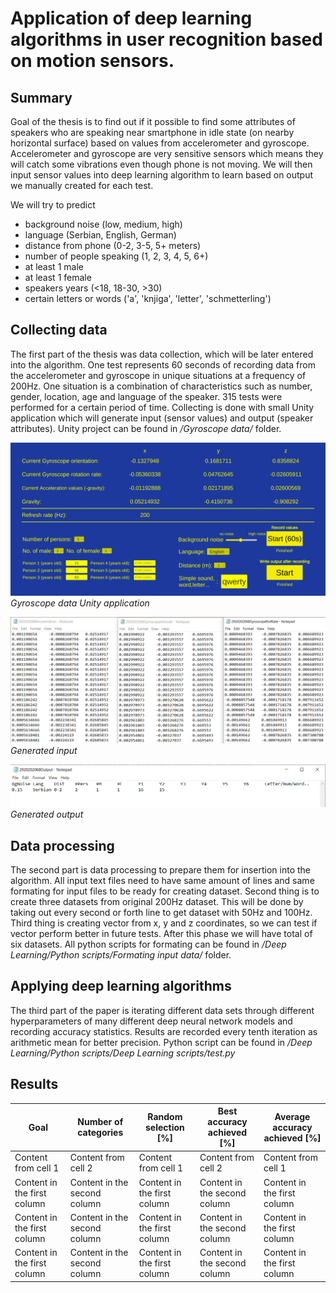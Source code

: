 # Application of deep learning algorithms in user recognition based on motion sensors.

## Summary
  Goal of the thesis is to find out if it possible to find some attributes of speakers who are speaking near smartphone in idle state (on nearby horizontal surface) based on values from accelerometer and gyroscope. Accelerometer and gyroscope are very sensitive sensors which means they will catch some vibrations even though phone is not moving. We will then input sensor values into deep learning algorithm to learn based on output we manually created for each test. 

  We will try to predict 
  * background noise (low, medium, high)
  * language (Serbian, English, German)
  * distance from phone (0-2, 3-5, 5+ meters)
  * number of people speaking (1, 2, 3, 4, 5, 6+)
  * at least 1 male
  * at least 1 female
  * speakers years (<18, 18-30, >30)
  * certain letters or words ('a', 'knjiga', 'letter', 'schmetterling')

## Collecting data
  The first part of the thesis was data collection, which will be later entered into the algorithm. One test represents 60 seconds of recording data from the accelerometer and gyroscope in unique situations at a frequency of 200Hz. One situation is a combination of characteristics such as number, gender, location, age and language of the speaker. 315 tests were performed for a certain period of time. Collecting is done with small Unity application which will generate input (sensor values) and output (speaker attributes).
  Unity project can be found in */Gyroscope data/* folder.
  
![](images/unity_data.jpg)
*Gyroscope data Unity application*
  
![](images/data.png)
*Generated input*  

![](images/Output.png)
*Generated output*

## Data processing
The second part is data processing to prepare them for insertion into the algorithm. All input text files need to have same amount of lines and same formating for input files to be ready for creating dataset. Second thing is to create three datasets from original 200Hz dataset. This will be done by taking out every second or forth line to get dataset with 50Hz and 100Hz. Third thing is creating vector from x, y and z coordinates, so we can test if vector perform better in future tests. After this phase we will have total of six datasets. 
All python scripts for formating can be found in */Deep Learning/Python scripts/Formating input data/* folder.


## Applying deep learning algorithms
The third part of the paper is iterating different data sets through different hyperparameters of many different deep neural network models and recording accuracy statistics. Results are recorded every tenth iteration as arithmetic mean for better precision. Python script can be found in */Deep Learning/Python scripts/Deep Learning scripts/test.py*

## Results

Goal | Number of categories | Random selection [%] | Best accuracy achieved [%] | Average accuracy achieved [%]
------------- | ------------- | ------------ | ------------- | ------------
Content from cell 1 | Content from cell 2 | Content from cell 1 | Content from cell 2 | Content from cell 1
Content in the first column | Content in the second column | Content in the first column | Content in the second column | Content in the first column
Content in the first column | Content in the second column | Content in the first column | Content in the second column | Content in the first column
Content in the first column | Content in the second column | Content in the first column | Content in the second column | Content in the first column


